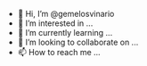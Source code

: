 - 👋 Hi, I’m @gemelosvinario
- 👀 I’m interested in ...
- 🌱 I’m currently learning ...
- 💞️ I’m looking to collaborate on ...
- 📫 How to reach me ...

<!---
gemelosvinario/gemelosvinario is a ✨ special ✨ repository because its `README.md` (this file) appears on your GitHub profile.
You can click the Preview link to take a look at your changes.
--->
